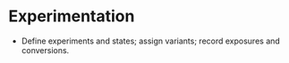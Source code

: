 # Experimentation
- Define experiments and states; assign variants; record exposures and conversions.
